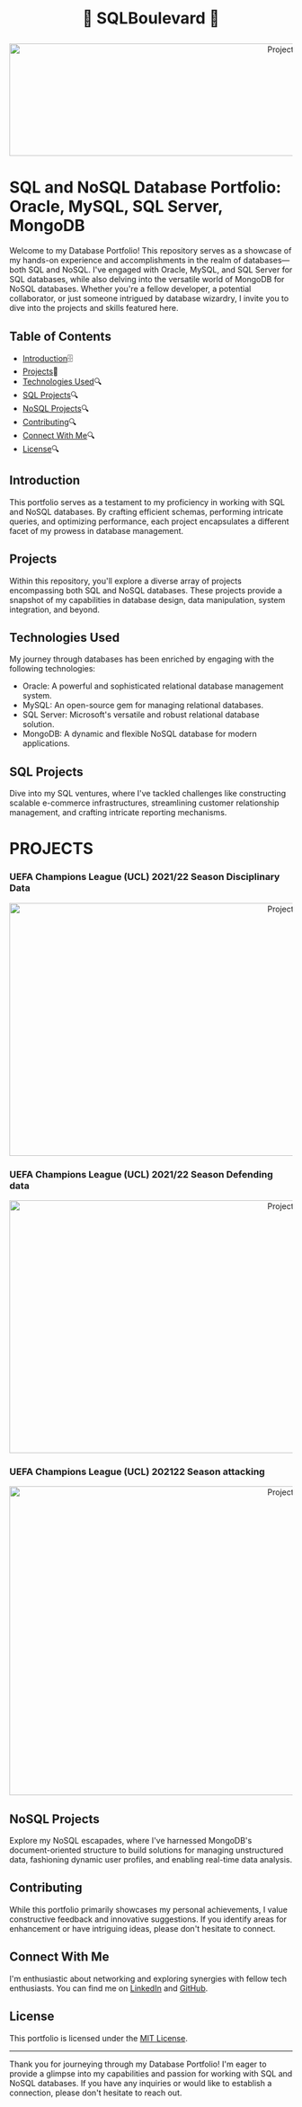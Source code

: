 #  <p align="center"> :lobster:	SQLBoulevard :lobster:	</p> 


 <p align="center">
  <img src="https://media.giphy.com/media/vISmwpBJUNYzukTnVx/giphy.gif" alt="Project Banner" height="200" width = "1000">
</p>

# SQL and NoSQL Database Portfolio: Oracle, MySQL, SQL Server, MongoDB

Welcome to my Database Portfolio! This repository serves as a showcase of my hands-on experience and accomplishments in the realm of databases—both SQL and NoSQL. I've engaged with Oracle, MySQL, and SQL Server for SQL databases, while also delving into the versatile world of MongoDB for NoSQL databases. Whether you're a fellow developer, a potential collaborator, or just someone intrigued by database wizardry, I invite you to dive into the projects and skills featured here.

## Table of Contents
- [Introduction](#introduction):file_cabinet:
- [Projects](#projects):floppy_disk:
- [Technologies Used](#technologies-used):mag: 
- [SQL Projects](#sql-projects):mag: 
- [NoSQL Projects](#nosql-projects):mag: 
- [Contributing](#contributing):mag: 
- [Connect With Me](#connect-with-me):mag: 
- [License](#license):mag: 

## Introduction
This portfolio serves as a testament to my proficiency in working with SQL and NoSQL databases. By crafting efficient schemas, performing intricate queries, and optimizing performance, each project encapsulates a different facet of my prowess in database management.

## Projects
Within this repository, you'll explore a diverse array of projects encompassing both SQL and NoSQL databases. These projects provide a snapshot of my capabilities in database design, data manipulation, system integration, and beyond.

## Technologies Used
My journey through databases has been enriched by engaging with the following technologies:
- Oracle: A powerful and sophisticated relational database management system.
- MySQL: An open-source gem for managing relational databases.
- SQL Server: Microsoft's versatile and robust relational database solution.
- MongoDB: A dynamic and flexible NoSQL database for modern applications.

## SQL Projects
Dive into my SQL ventures, where I've tackled challenges like constructing scalable e-commerce infrastructures, streamlining customer relationship management, and crafting intricate reporting mechanisms.

# PROJECTS
### UEFA Champions League (UCL) 2021/22 Season Disciplinary Data
 <p align="center">
  <img src="https://media.giphy.com/media/d9AGysFbnSlQDEpLrO/giphy.gif" alt="Project Banner" height="450" width = "1000">
</p>

### UEFA Champions League (UCL) 2021/22 Season Defending data
 <p align="center">
  <img src="https://media.giphy.com/media/WN6QotHHGU7VUYPp9u/giphy.gif" alt="Project Banner" height="450" width = "1000">
</p>

### UEFA Champions League (UCL) 202122 Season attacking
 <p align="center">
  <img src="https://media.giphy.com/media/WTibN1WCEkLUKptpgp/giphy-downsized-large.gif" alt="Project Banner" height="550" width = "1000">
</p>

## NoSQL Projects
Explore my NoSQL escapades, where I've harnessed MongoDB's document-oriented structure to build solutions for managing unstructured data, fashioning dynamic user profiles, and enabling real-time data analysis.

## Contributing
While this portfolio primarily showcases my personal achievements, I value constructive feedback and innovative suggestions. If you identify areas for enhancement or have intriguing ideas, please don't hesitate to connect.

## Connect With Me
I'm enthusiastic about networking and exploring synergies with fellow tech enthusiasts. You can find me on [LinkedIn](https://www.linkedin.com/in/yourname/) and [GitHub](https://github.com/yourusername/).

## License
This portfolio is licensed under the [MIT License](LICENSE).

---

Thank you for journeying through my Database Portfolio! I'm eager to provide a glimpse into my capabilities and passion for working with SQL and NoSQL databases. If you have any inquiries or would like to establish a connection, please don't hesitate to reach out.
